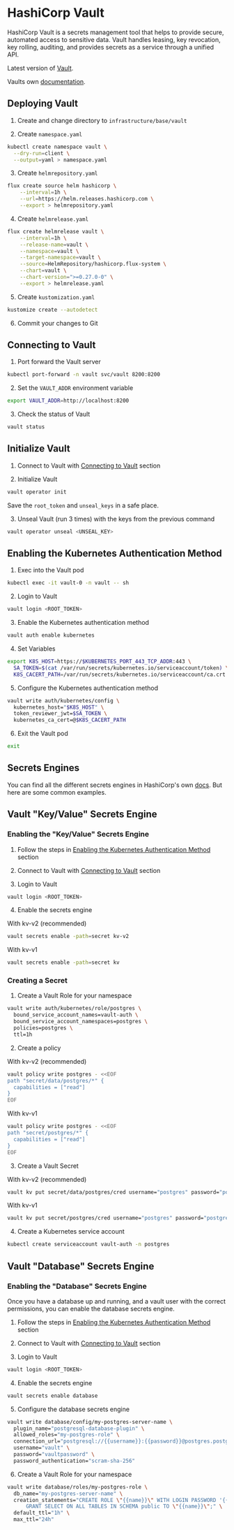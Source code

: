# HashiCorp Vault

HashiCorp Vault is a secrets management tool that helps to provide secure, automated access to sensitive data. Vault handles leasing, key revocation, key rolling, auditing, and provides secrets as a service through a unified API.

Latest version of [Vault](https://developer.hashicorp.com/vault/tutorials/getting-started/getting-started-install).

Vaults own [documentation](https://developer.hashicorp.com/vault/docs).

## Deploying Vault

1. Create and change directory to `infrastructure/base/vault`

2. Create `namespace.yaml`

```bash
kubectl create namespace vault \
  --dry-run=client \
  --output=yaml > namespace.yaml
```

3. Create `helmrepository.yaml`

```bash
flux create source helm hashicorp \
    --interval=1h \
    --url=https://helm.releases.hashicorp.com \
    --export > helmrepository.yaml
```

4. Create `helmrelease.yaml`

```bash
flux create helmrelease vault \
    --interval=1h \
    --release-name=vault \
    --namespace=vault \
    --target-namespace=vault \
    --source=HelmRepository/hashicorp.flux-system \
    --chart=vault \
    --chart-version=">=0.27.0-0" \
    --export > helmrelease.yaml
```

5. Create `kustomization.yaml`

```bash
kustomize create --autodetect
```

6. Commit your changes to Git
   
## Connecting to Vault

1. Port forward the Vault server

```bash
kubectl port-forward -n vault svc/vault 8200:8200
```

2. Set the `VAULT_ADDR` environment variable

```bash
export VAULT_ADDR=http://localhost:8200
```

3. Check the status of Vault

```bash
vault status
```

## Initialize Vault

1. Connect to Vault with [Connecting to Vault](#connecting-to-vault) section

2. Initialize Vault

```bash
vault operator init
```

Save the `root_token` and `unseal_keys` in a safe place.

3. Unseal Vault (run 3 times) with the keys from the previous command

```bash
vault operator unseal <UNSEAL_KEY>
```

## Enabling the Kubernetes Authentication Method

1. Exec into the Vault pod

```bash
kubectl exec -it vault-0 -n vault -- sh
```

2. Login to Vault

```bash
vault login <ROOT_TOKEN>
```

3. Enable the Kubernetes authentication method

```bash
vault auth enable kubernetes
```

4. Set Variables

```bash
export K8S_HOST=https://$KUBERNETES_PORT_443_TCP_ADDR:443 \
  SA_TOKEN=$(cat /var/run/secrets/kubernetes.io/serviceaccount/token) \
  K8S_CACERT_PATH=/var/run/secrets/kubernetes.io/serviceaccount/ca.crt
```

5. Configure the Kubernetes authentication method

```bash
vault write auth/kubernetes/config \
  kubernetes_host="$K8S_HOST" \
  token_reviewer_jwt=$SA_TOKEN \
  kubernetes_ca_cert=@$K8S_CACERT_PATH
```

6. Exit the Vault pod

```bash
exit
```

## Secrets Engines

You can find all the different secrets engines in HashiCorp's own [docs](https://developer.hashicorp.com/vault/docs/secrets). But here are some common examples.

## Vault "Key/Value" Secrets Engine

### Enabling the "Key/Value" Secrets Engine

1. Follow the steps in [Enabling the Kubernetes Authentication Method](#enabling-the-kubernetes-authentication-method) section

2. Connect to Vault with [Connecting to Vault](#connecting-to-vault) section

3. Login to Vault

```bash
vault login <ROOT_TOKEN>
```

4. Enable the secrets engine

With kv-v2 (recommended)

```bash
vault secrets enable -path=secret kv-v2
```

With kv-v1

```bash
vault secrets enable -path=secret kv
```

### Creating a Secret

1. Create a Vault Role for your namespace

```bash
vault write auth/kubernetes/role/postgres \
  bound_service_account_names=vault-auth \
  bound_service_account_namespaces=postgres \
  policies=postgres \
  ttl=1h
```

2. Create a policy

With kv-v2 (recommended)

```bash
vault policy write postgres - <<EOF
path "secret/data/postgres/*" {
  capabilities = ["read"]
}
EOF
```

With kv-v1

```bash
vault policy write postgres - <<EOF
path "secret/postgres/*" {
  capabilities = ["read"]
}
EOF
```

3. Create a Vault Secret

With kv-v2 (recommended)

```bash
vault kv put secret/data/postgres/cred username="postgres" password="postgres"
```

With kv-v1

```bash
vault kv put secret/postgres/cred username="postgres" password="postgres"
```

4. Create a Kubernetes service account

```bash
kubectl create serviceaccount vault-auth -n postgres
```

## Vault "Database" Secrets Engine

### Enabling the "Database" Secrets Engine

Once you have a database up and running, and a vault user with the correct permissions, you can enable the database secrets engine.

1. Follow the steps in [Enabling the Kubernetes Authentication Method](#enabling-the-kubernetes-authentication-method) section

2. Connect to Vault with [Connecting to Vault](#connecting-to-vault) section

3. Login to Vault

```bash
vault login <ROOT_TOKEN>
```

4. Enable the secrets engine

```bash
vault secrets enable database
```

5. Configure the database secrets engine

```bash
vault write database/config/my-postgres-server-name \
  plugin_name="postgresql-database-plugin" \
  allowed_roles="my-postgres-role" \
  connection_url="postgresql://{{username}}:{{password}}@postgres.postgres.svc.cluster.local:5432/postgres" \
  username="vault" \
  password="vaultpassword" \
  password_authentication="scram-sha-256"
```

6. Create a Vault Role for your namespace

```bash
vault write database/roles/my-postgres-role \
  db_name="my-postgres-server-name" \
  creation_statements="CREATE ROLE \"{{name}}\" WITH LOGIN PASSWORD '{{password}}' VALID UNTIL '{{expiration}}'; \
      GRANT SELECT ON ALL TABLES IN SCHEMA public TO \"{{name}}\";" \
  default_ttl="1h" \
  max_ttl="24h"
```
